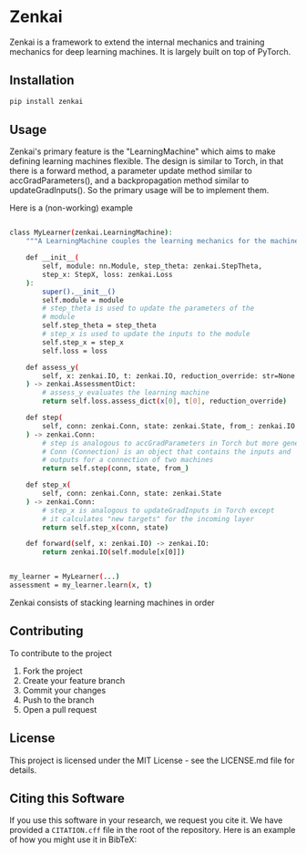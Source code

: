 # Zenkai

Zenkai is a framework to extend the internal mechanics and training mechanics for deep learning machines. It is largely built on top of PyTorch.


## Installation

```bash
pip install zenkai
```

## Usage

Zenkai's primary feature is the "LearningMachine" which aims to make defining learning machines flexible. The design is similar to Torch, in that there is a forward method, a parameter update method similar to accGradParameters(), and a backpropagation method similar to updateGradInputs(). So the primary usage will be to implement them.

Here is a (non-working) example
```bash

class MyLearner(zenkai.LearningMachine):
    """A LearningMachine couples the learning mechanics for the machine with its internal mechanics."""

    def __init__(
        self, module: nn.Module, step_theta: zenkai.StepTheta, 
        step_x: StepX, loss: zenkai.Loss
    ):
        super().__init__()
        self.module = module
        # step_theta is used to update the parameters of the
        # module
        self.step_theta = step_theta
        # step_x is used to update the inputs to the module
        self.step_x = step_x
        self.loss = loss

    def assess_y(
        self, x: zenkai.IO, t: zenkai.IO, reduction_override: str=None
    ) -> zenkai.AssessmentDict:
        # assess_y evaluates the learning machine
        return self.loss.assess_dict(x[0], t[0], reduction_override)

    def step(
        self, conn: zenkai.Conn, state: zenkai.State, from_: zenkai.IO
    ) -> zenkai.Conn:
        # step is analogous to accGradParameters in Torch but more general
        # Conn (Connection) is an object that contains the inputs and
        # outputs for a connection of two machines
        return self.step(conn, state, from_)

    def step_x(
        self, conn: zenkai.Conn, state: zenkai.State
    ) -> zenkai.Conn:
        # step_x is analogous to updateGradInputs in Torch except
        # it calculates "new targets" for the incoming layer
        return self.step_x(conn, state)

    def forward(self, x: zenkai.IO) -> zenkai.IO:
        return zenkai.IO(self.module[x[0]])


my_learner = MyLearner(...)
assessment = my_learner.learn(x, t)


```

Zenkai consists of stacking learning machines in order

## Contributing

To contribute to the project

1. Fork the project
2. Create your feature branch
3. Commit your changes
4. Push to the branch
5. Open a pull request

## License

This project is licensed under the MIT License - see the LICENSE.md file for details.

## Citing this Software

If you use this software in your research, we request you cite it. We have provided a `CITATION.cff` file in the root of the repository. Here is an example of how you might use it in BibTeX:
